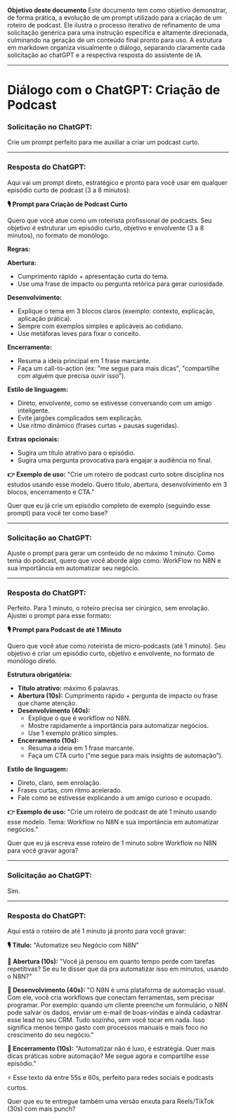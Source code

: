 **Objetivo deste documento**
Este documento tem como objetivo demonstrar, de forma prática, a evolução de um prompt utilizado para a criação de um roteiro de podcast. Ele ilustra o processo iterativo de refinamento de uma solicitação genérica para uma instrução específica e altamente direcionada, culminando na geração de um conteúdo final pronto para uso. A estrutura em markdown organiza visualmente o diálogo, separando claramente cada solicitação ao chatGPT e a respectiva resposta do assistente de IA.

---

# Diálogo com o ChatGPT: Criação de Podcast

### **Solicitação no ChatGPT:**
Crie um prompt perfeito para me auxiliar a criar um podcast curto.

---

### **Resposta do ChatGPT:**
Aqui vai um prompt direto, estratégico e pronto para você usar em qualquer episódio curto de podcast (3 a 8 minutos):

**🎙️ Prompt para Criação de Podcast Curto**

Quero que você atue como um roteirista profissional de podcasts.
Seu objetivo é estruturar um episódio curto, objetivo e envolvente (3 a 8 minutos), no formato de monólogo.

**Regras:**

**Abertura:**
- Cumprimento rápido + apresentação curta do tema.
- Use uma frase de impacto ou pergunta retórica para gerar curiosidade.

**Desenvolvimento:**
- Explique o tema em 3 blocos claros (exemplo: contexto, explicação, aplicação prática).
- Sempre com exemplos simples e aplicáveis ao cotidiano.
- Use metáforas leves para fixar o conceito.

**Encerramento:**
- Resuma a ideia principal em 1 frase marcante.
- Faça um call-to-action (ex: "me segue para mais dicas", "compartilhe com alguém que precisa ouvir isso").

**Estilo de linguagem:**
- Direto, envolvente, como se estivesse conversando com um amigo inteligente.
- Evite jargões complicados sem explicação.
- Use ritmo dinâmico (frases curtas + pausas sugeridas).

**Extras opcionais:**
- Sugira um título atrativo para o episódio.
- Sugira uma pergunta provocativa para engajar a audiência no final.

**👉 Exemplo de uso:**
"Crie um roteiro de podcast curto sobre disciplina nos estudos usando esse modelo. Quero título, abertura, desenvolvimento em 3 blocos, encerramento e CTA."

Quer que eu já crie um episódio completo de exemplo (seguindo esse prompt) para você ter como base?

---

### **Solicitação ao ChatGPT:**
Ajuste o prompt para gerar um conteúdo de no máximo 1 minuto. Como tema do podcast, quero que você aborde algo como: WorkFlow no N8N e sua importância em automatizar seu negócio.

---

### **Resposta do ChatGPT:**
Perfeito. Para 1 minuto, o roteiro precisa ser cirúrgico, sem enrolação. Ajustei o prompt para esse formato:

**🎙️ Prompt para Podcast de até 1 Minuto**

Quero que você atue como roteirista de micro-podcasts (até 1 minuto).
Seu objetivo é criar um episódio curto, objetivo e envolvente, no formato de monólogo direto.

**Estrutura obrigatória:**
- **Título atrativo:** máximo 6 palavras.
- **Abertura (10s):** Cumprimento rápido + pergunta de impacto ou frase que chame atenção.
- **Desenvolvimento (40s):**
  - Explique o que é workflow no N8N.
  - Mostre rapidamente a importância para automatizar negócios.
  - Use 1 exemplo prático simples.
- **Encerramento (10s):**
  - Resuma a ideia em 1 frase marcante.
  - Faça um CTA curto (“me segue para mais insights de automação”).

**Estilo de linguagem:**
- Direto, claro, sem enrolação.
- Frases curtas, com ritmo acelerado.
- Fale como se estivesse explicando a um amigo curioso e ocupado.

**👉 Exemplo de uso:**
"Crie um roteiro de podcast de até 1 minuto usando esse modelo. Tema: Workflow no N8N e sua importância em automatizar negócios."

Quer que eu já escreva esse roteiro de 1 minuto sobre Workflow no N8N para você gravar agora?

---

### **Solicitação ao ChatGPT:**
Sim.

---

### **Resposta do ChatGPT:**
Aqui está o roteiro de até 1 minuto já pronto para você gravar:

**🎙️ Título:**
"Automatize seu Negócio com N8N"

**🔹 Abertura (10s):**
"Você já pensou em quanto tempo perde com tarefas repetitivas? Se eu te disser que dá pra automatizar isso em minutos, usando o N8N?"

**🔹 Desenvolvimento (40s):**
"O N8N é uma plataforma de automação visual. Com ele, você cria workflows que conectam ferramentas, sem precisar programar.
Por exemplo: quando um cliente preenche um formulário, o N8N pode salvar os dados, enviar um e-mail de boas-vindas e ainda cadastrar esse lead no seu CRM. Tudo sozinho, sem você tocar em nada.
Isso significa menos tempo gasto com processos manuais e mais foco no crescimento do seu negócio."

**🔹 Encerramento (10s):**
"Automatizar não é luxo, é estratégia. Quer mais dicas práticas sobre automação? Me segue agora e compartilhe esse episódio."

⚡ Esse texto dá entre 55s e 60s, perfeito para redes sociais e podcasts curtos.

Quer que eu te entregue também uma versão enxuta para Reels/TikTok (30s) com mais punch?
